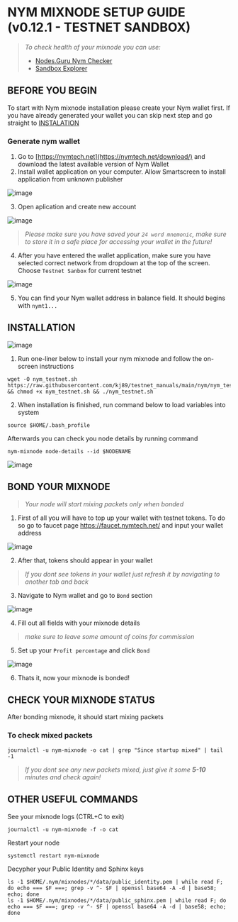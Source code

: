 # NYM MIXNODE SETUP GUIDE (v0.12.1 - TESTNET SANDBOX)

> *To check health of your mixnode you can use:*
> - [Nodes.Guru Nym Checker](https://nodes.guru/nym/mixnodecheck)
> - [Sandbox Explorer](https://sandbox-explorer.nymtech.net/network-components/mixnodes)

## BEFORE YOU BEGIN
To start with Nym mixnode installation please create your Nym wallet first. If you have already generated your wallet you can skip next step and go straight to [INSTALATION](https://github.com/kj89/testnet_manuals/tree/main/nym#installation)

### Generate nym wallet
1. Go to [https://nymtech.net](https://nymtech.net/download/) and download the latest available version of Nym Wallet
2. Install wallet application on your computer. Allow Smartscreen to install application from unknown publisher

![image](https://user-images.githubusercontent.com/50621007/162535623-5e02e13c-844e-4e60-917a-f30daf2da0f5.png)

3. Open aplication and create new account

![image](https://user-images.githubusercontent.com/50621007/162536087-f8eb9217-b668-491f-b1f6-853eb1e2312f.png)

> *Please make sure you have saved your `24 word mnemonic`, make sure to store it in a safe place for accessing your wallet in the future!*

4. After you have entered the wallet application, make sure you have selected correct network from dropdown at the top of the screen. Choose `Testnet Sanbox` for current testnet

![image](https://user-images.githubusercontent.com/50621007/162532456-48f2f9c5-7150-4bf4-88e8-4813009bbc5e.png)

5. You can find your Nym wallet address in balance field. It should begins with `nymt1...`

## INSTALLATION

![image](https://user-images.githubusercontent.com/50621007/162527668-5112e417-a60b-4080-8128-bf3b7a53c986.png)

1. Run one-liner below to install your nym mixnode and follow the on-screen instructions
```
wget -O nym_testnet.sh https://raw.githubusercontent.com/kj89/testnet_manuals/main/nym/nym_testnet.sh && chmod +x nym_testnet.sh && ./nym_testnet.sh
```
2. When installation is finished, run command below to load variables into system
```
source $HOME/.bash_profile
```

Afterwards you can check you node details by running command
```
nym-mixnode node-details --id $NODENAME
```

![image](https://user-images.githubusercontent.com/50621007/162536842-008f5530-a6e0-4d1c-9fb2-aaa5af96291c.png)


## BOND YOUR MIXNODE
> *Your node will start mixing packets only when bonded*
1. First of all you will have to top up your wallet with testnet tokens. To do so go to faucet page https://faucet.nymtech.net/ and input your wallet address

![image](https://user-images.githubusercontent.com/50621007/162536356-c86a71d1-6e37-466c-8889-2fc81e6a6347.png)

2. After that, tokens should appear in your wallet

> *If you dont see tokens in your wallet just refresh it by navigating to another tab and back*

3. Navigate to Nym wallet and go to `Bond` section

![image](https://user-images.githubusercontent.com/50621007/162537550-9738ac56-d322-4667-8654-d165052d1b5c.png)

4. Fill out all fields with your mixnode details

> *make sure to leave some amount of coins for commission*

5. Set up your `Profit percentage` and click `Bond`

![image](https://user-images.githubusercontent.com/50621007/162538013-09d33f38-d966-4356-add2-34afee1a1b04.png)

6. Thats it, now your mixnode is bonded!

## CHECK YOUR MIXNODE STATUS
After bonding mixnode, it should start mixing packets

### To check mixed packets
```
journalctl -u nym-mixnode -o cat | grep "Since startup mixed" | tail -1
```
> *If you dont see any new packets mixed, just give it some **5-10** minutes and check again!*

## OTHER USEFUL COMMANDS
See your mixnode logs (CTRL+C to exit)
```
journalctl -u nym-mixnode -f -o cat
```

Restart your node
```
systemctl restart nym-mixnode
```

Decypher your Public Identity and Sphinx keys
```
ls -1 $HOME/.nym/mixnodes/*/data/public_identity.pem | while read F; do echo === $F ===; grep -v ^- $F | openssl base64 -A -d | base58; echo; done
ls -1 $HOME/.nym/mixnodes/*/data/public_sphinx.pem | while read F; do echo === $F ===; grep -v ^- $F | openssl base64 -A -d | base58; echo; done
```
